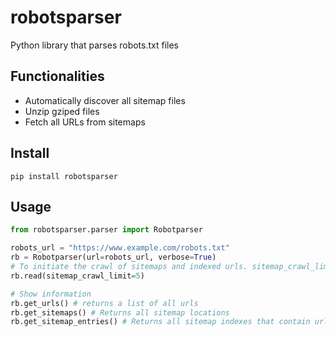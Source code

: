# robotsparser
Python library that parses robots.txt files

## Functionalities

- Automatically discover all sitemap files
- Unzip gziped files
- Fetch all URLs from sitemaps

## Install
```
pip install robotsparser
```

## Usage

```python
from robotsparser.parser import Robotparser

robots_url = "https://www.example.com/robots.txt"
rb = Robotparser(url=robots_url, verbose=True)
# To initiate the crawl of sitemaps and indexed urls. sitemap_crawl_limit argument is optional
rb.read(sitemap_crawl_limit=5) 

# Show information
rb.get_urls() # returns a list of all urls
rb.get_sitemaps() # Returns all sitemap locations
rb.get_sitemap_entries() # Returns all sitemap indexes that contain urls
```

